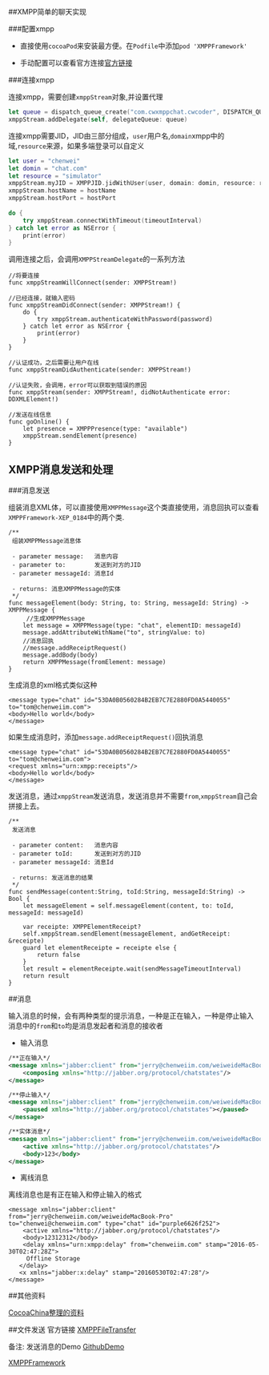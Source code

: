 ##XMPP简单的聊天实现

###配置xmpp
* 直接使用`cocoaPod`来安装最方便。在`Podfile`中添加`pod 'XMPPFramework'`

* 手动配置可以查看官方连接[官方链接](https://github.com/robbiehanson/XMPPFramework/wiki/GettingStarted_iOS)

###连接xmpp

连接xmpp，需要创建`xmppStream`对象,并设置代理

```swift
let queue = dispatch_queue_create("com.cwxmppchat.cwcoder", DISPATCH_QUEUE_CONCURRENT)
xmppStream.addDelegate(self, delegateQueue: queue)
```

连接xmpp需要JID，JID由三部分组成，`user`用户名,`domain`xmpp中的域,`resource`来源，如果多端登录可以自定义

```swift
let user = "chenwei"
let domin = "chat.com"
let resource = "simulator"
xmppStream.myJID = XMPPJID.jidWithUser(user, domain: domin, resource: resource)
xmppStream.hostName = hostName
xmppStream.hostPort = hostPort
 
do {
    try xmppStream.connectWithTimeout(timeoutInterval)
} catch let error as NSError {
    print(error)
}
```

调用连接之后，会调用`XMPPStreamDelegate`的一系列方法

```
//将要连接
func xmppStreamWillConnect(sender: XMPPStream!)
```

```
//已经连接，就输入密码
func xmppStreamDidConnect(sender: XMPPStream!) {
    do {
        try xmppStream.authenticateWithPassword(password)
    } catch let error as NSError {
        print(error)
    }
}
```

```
//认证成功，之后需要让用户在线
func xmppStreamDidAuthenticate(sender: XMPPStream!)

//认证失败，会调用，error可以获取到错误的原因
func xmppStream(sender: XMPPStream!, didNotAuthenticate error: DDXMLElement!)
```

```
//发送在线信息
func goOnline() {
    let presence = XMPPPresence(type: "available")
    xmppStream.sendElement(presence)
}
```


## XMPP消息发送和处理

###消息发送

组装消息XML体，可以直接使用`XMPPMessage`这个类直接使用，消息回执可以查看`XMPPFramework-XEP_0184`中的两个类.

```
/**
 组装XMPPMessage消息体
 
 - parameter message:   消息内容
 - parameter to:        发送到对方的JID
 - parameter messageId: 消息Id
 
 - returns: 消息XMPPMessage的实体
 */
func messageElement(body: String, to: String, messageId: String) -> XMPPMessage {
	 //生成XMPPMessage
    let message = XMPPMessage(type: "chat", elementID: messageId)
    message.addAttributeWithName("to", stringValue: to)
    //消息回执
    //message.addReceiptRequest()
    message.addBody(body)
    return XMPPMessage(fromElement: message)
}
```

生成消息的xml格式类似这种

```
<message type="chat" id="53DA0B0560284B2EB7C7E2880FD0A5440055" to="tom@chenweiim.com">
<body>Hello world</body>
</message>
```
如果生成消息时，添加`message.addReceiptRequest()`回执消息

```
<message type="chat" id="53DA0B0560284B2EB7C7E2880FD0A5440055" to="tom@chenweiim.com">
<request xmlns="urn:xmpp:receipts"/>
<body>Hello world</body>
</message>
```

发送消息，通过`xmppStream`发送消息，发送消息并不需要`from`,`xmppStream`自己会拼接上去。

```
/**
 发送消息
 
 - parameter content:   消息内容
 - parameter toId:      发送到对方的JID
 - parameter messageId: 消息Id
 
 - returns: 发送消息的结果
 */
func sendMessage(content:String, toId:String, messageId:String) -> Bool {
    let messageElement = self.messageElement(content, to: toId, messageId: messageId)
    
    var receipte: XMPPElementReceipt?
    self.xmppStream.sendElement(messageElement, andGetReceipt: &receipte)
    guard let elementReceipte = receipte else {
        return false
    }
    let result = elementReceipte.wait(sendMessageTimeoutInterval)
    return result
}

```


##消息

输入消息的时候，会有两种类型的提示消息，一种是正在输入，一种是停止输入
消息中的`from`和`to`均是消息发起者和消息的接收者

* 输入消息

```xml
/**正在输入*/
<message xmlns="jabber:client" from="jerry@chenweiim.com/weiweideMacBook-Pro" to="chenwei@chenweiim.com" type="chat" id="purple6626f295">
	<composing xmlns="http://jabber.org/protocol/chatstates"/>
</message>

/**停止输入*/
<message xmlns="jabber:client" from="jerry@chenweiim.com/weiweideMacBook-Pro" to="chenwei@chenweiim.com" type="chat" id="purple6626f296">
	<paused xmlns="http://jabber.org/protocol/chatstates"></paused>
</message>

/**实体消息*/
<message xmlns="jabber:client" from="jerry@chenweiim.com/weiweideMacBook-Pro" to="chenwei@chenweiim.com" type="chat" id="purple6626f2a9">
	<active xmlns="http://jabber.org/protocol/chatstates"/>
	<body>123</body>
</message>
```

* 离线消息
 
 离线消息也是有正在输入和停止输入的格式

```
<message xmlns="jabber:client" from="jerry@chenweiim.com/weiweideMacBook-Pro" to="chenwei@chenweiim.com" type="chat" id="purple6626f252">
	<active xmlns="http://jabber.org/protocol/chatstates"/>
	<body>12312312</body>
    <delay xmlns="urn:xmpp:delay" from="chenweiim.com" stamp="2016-05-30T02:47:28Z">
     Offline Storage
   </delay>
   <x xmlns="jabber:x:delay" stamp="20160530T02:47:28"/>
</message>   
```



##其他资料

[CocoaChina整理的资料](http://www.cocoachina.com/ios/20141219/10703.html)


##文件发送
官方链接
[XMPPFileTransfer](https://github.com/robbiehanson/XMPPFramework/blob/f9fa43e00f9669839f2b7050010d791109ebad4a/Extensions/FileTransfer/XMPPFileTransfer.h)

备注:
发送消息的Demo
[GithubDemo](https://github.com/nplexity/xmpp-file-transfer-demo/blob/master/FileTransferDemo/TransferViewController.m)

[XMPPFramework](https://github.com/robbiehanson/XMPPFramework)

